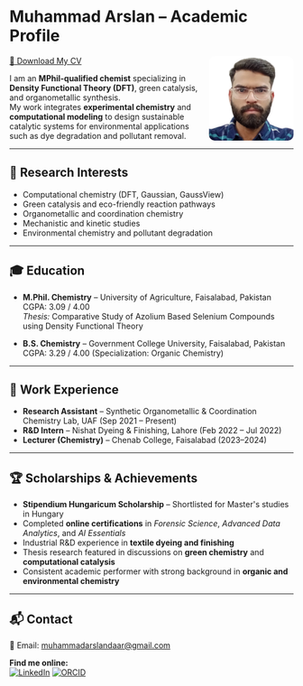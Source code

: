 # Muhammad Arslan – Academic Profile

<img src="profile.png" alt="Profile Photo" align="right" width="150" style="border-radius:10px;">

[📄 Download My CV](Muhammad-Arslan-CV.pdf)

I am an **MPhil-qualified chemist** specializing in **Density Functional Theory (DFT)**, green catalysis, and organometallic synthesis.  
My work integrates **experimental chemistry** and **computational modeling** to design sustainable catalytic systems for environmental applications such as dye degradation and pollutant removal.

---

## 🔬 Research Interests
- Computational chemistry (DFT, Gaussian, GaussView)
- Green catalysis and eco-friendly reaction pathways
- Organometallic and coordination chemistry
- Mechanistic and kinetic studies
- Environmental chemistry and pollutant degradation

---

## 🎓 Education
- **M.Phil. Chemistry** – University of Agriculture, Faisalabad, Pakistan  
  CGPA: 3.09 / 4.00  
  *Thesis:* Comparative Study of Azolium Based Selenium Compounds using Density Functional Theory

- **B.S. Chemistry** – Government College University, Faisalabad, Pakistan  
  CGPA: 3.29 / 4.00 (Specialization: Organic Chemistry)

---

## 💼 Work Experience
- **Research Assistant** – Synthetic Organometallic & Coordination Chemistry Lab, UAF (Sep 2021 – Present)
- **R&D Intern** – Nishat Dyeing & Finishing, Lahore (Feb 2022 – Jul 2022)
- **Lecturer (Chemistry)** – Chenab College, Faisalabad (2023–2024)

---

## 🏆 Scholarships & Achievements
- **Stipendium Hungaricum Scholarship** – Shortlisted for Master's studies in Hungary
- Completed **online certifications** in *Forensic Science*, *Advanced Data Analytics*, and *AI Essentials*
- Industrial R&D experience in **textile dyeing and finishing**
- Thesis research featured in discussions on **green chemistry** and **computational catalysis**
- Consistent academic performer with strong background in **organic and environmental chemistry**

---

## 📬 Contact
📧 Email: [muhammadarslandaar@gmail.com](mailto:muhammadarslandaar@gmail.com)  

**Find me online:**  
[<img src="https://upload.wikimedia.org/wikipedia/commons/c/ca/LinkedIn_logo_initials.png" alt="LinkedIn" width="32">](https://linkedin.com/in/yourprofile)
[<img src="https://upload.wikimedia.org/wikipedia/commons/0/06/ORCID_iD.svg" alt="ORCID" width="32">](https://orcid.org/0000-0000-0000-0000)

